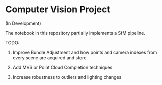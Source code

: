 # Computer Vision Project

(In Development)

The notebook in this repository partially implements a SfM pipeline.

TODO:

  1) Improve Bundle Adjustment and how points and camera indexes from every scene are acquired and store
  
  2) Add MVS or Point Cloud Completion techniques
  
  3) Increase robustness to outliers and lighting changes
